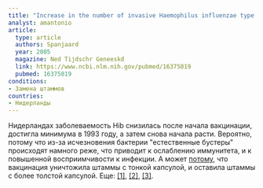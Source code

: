 ```yaml
---
title: "Increase in the number of invasive Haemophilus influenzae type b infections"
analyst: amantonio
article:
  type: article
  authors: Spanjaard
  year: 2005
  magazine: Ned Tijdschr Geneeskd
  link: https://www.ncbi.nlm.nih.gov/pubmed/16375019
  pubmed: 16375019
conditions:
- Замена штаммов
countries:
- Нидерланды
---
```


Нидерландах заболеваемость Hib снизилась после начала вакцинации, достигла минимума в 1993 году, а затем снова начала расти. Вероятно, потому что из-за исчезновения бактерии "естественные бустеры" происходят намного реже, что приводит к ослаблению иммунитета, и к повышенной восприимчивости к инфекции.
А может [потому](https://www.ncbi.nlm.nih.gov/pmc/articles/PMC2267795/), что вакцинация уничтожила штаммы с тонкой капсулой, и оставила штаммы с более толстой капсулой. Еще: [[1]](https://www.ncbi.nlm.nih.gov/pubmed/16088831), [[2]](https://www.ncbi.nlm.nih.gov/pmc/articles/PMC174444/), [[3]](https://www.ncbi.nlm.nih.gov/pmc/articles/PMC257846/).
